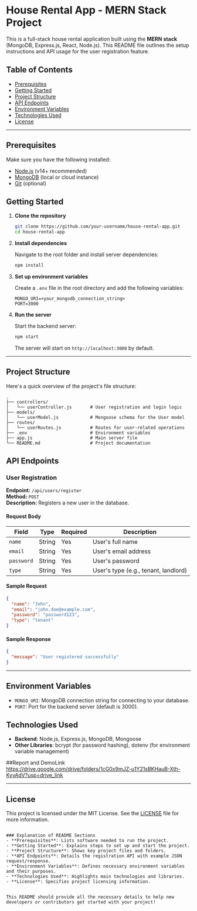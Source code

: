 
# House Rental App - MERN Stack Project

This is a full-stack house rental application built using the **MERN stack** (MongoDB, Express.js, React, Node.js). This README file outlines the setup instructions and API usage for the user registration feature.

## Table of Contents
- [Prerequisites](#prerequisites)
- [Getting Started](#getting-started)
- [Project Structure](#project-structure)
- [API Endpoints](#api-endpoints)
- [Environment Variables](#environment-variables)
- [Technologies Used](#technologies-used)
- [License](#license)

---

## Prerequisites

Make sure you have the following installed:
- [Node.js](https://nodejs.org/) (v14+ recommended)
- [MongoDB](https://www.mongodb.com/) (local or cloud instance)
- [Git](https://git-scm.com/) (optional)

## Getting Started

1. **Clone the repository**

   ```bash
   git clone https://github.com/your-username/house-rental-app.git
   cd house-rental-app
   ```

2. **Install dependencies**

   Navigate to the root folder and install server dependencies:

   ```bash
   npm install
   ```

3. **Set up environment variables**

   Create a `.env` file in the root directory and add the following variables:

   ```plaintext
   MONGO_URI=<your_mongodb_connection_string>
   PORT=3000
   ```

4. **Run the server**

   Start the backend server:

   ```bash
   npm start
   ```

   The server will start on `http://localhost:3000` by default.

---

## Project Structure

Here's a quick overview of the project's file structure:

```plaintext
.
├── controllers/
│   └── userController.js       # User registration and login logic
├── models/
│   └── userModel.js            # Mongoose schema for the User model
├── routes/
│   └── userRoutes.js           # Routes for user-related operations
├── .env                        # Environment variables
├── app.js                      # Main server file
└── README.md                   # Project documentation
```

## API Endpoints

### User Registration

**Endpoint:** `/api/users/register`  
**Method:** `POST`  
**Description:** Registers a new user in the database.

#### Request Body

| Field     | Type   | Required | Description           |
| --------- | ------ | -------- | --------------------- |
| `name`    | String | Yes      | User's full name      |
| `email`   | String | Yes      | User's email address  |
| `password`| String | Yes      | User's password       |
| `type`    | String | Yes      | User's type (e.g., tenant, landlord) |

#### Sample Request

```json
{
  "name": "John",
  "email": "john.doe@example.com",
  "password": "password123",
  "type": "tenant"
}
```

#### Sample Response

```json
{
  "message": "User registered successfully"
}
```

---

## Environment Variables

- `MONGO_URI`: MongoDB connection string for connecting to your database.
- `PORT`: Port for the backend server (default is 3000).

## Technologies Used

- **Backend**: Node.js, Express.js, MongoDB, Mongoose
- **Other Libraries**: bcrypt (for password hashing), dotenv (for environment variable management)

##Report and DemoLink
https://drive.google.com/drive/folders/1cG0x9mJZ-u1Y21sBKHauB-Xth-KyvAdV?usp=drive_link

---

## License

This project is licensed under the MIT License. See the [LICENSE](LICENSE) file for more information.
```

### Explanation of README Sections
- **Prerequisites**: Lists software needed to run the project.
- **Getting Started**: Explains steps to set up and start the project.
- **Project Structure**: Shows key project files and folders.
- **API Endpoints**: Details the registration API with example JSON request/response.
- **Environment Variables**: Defines necessary environment variables and their purposes.
- **Technologies Used**: Highlights main technologies and libraries.
- **License**: Specifies project licensing information.


This README should provide all the necessary details to help new developers or contributors get started with your project!

